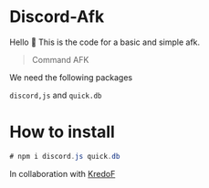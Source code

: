 # Discord-Afk
Hello 👋 
This is the code for a basic and simple afk.

> Command AFK

We need the following packages

`discord,js` and `quick.db`

# How to install
```cs
# npm i discord.js quick.db 
```

In collaboration with [KredoF](https://github.com/kredoF)
